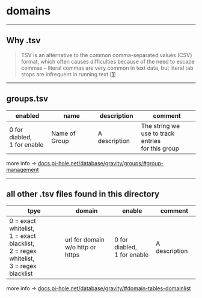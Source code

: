 # domains

___

## Why .tsv

> TSV is an alternative to the common comma-separated values (CSV) format, which often causes difficulties because of the need to escape commas – literal commas are very common in text data, but literal tab stops are infrequent in running text.[[1]]
___

## groups.tsv

enabled | name | description | comment
------------ | -------------| ------------ | -------------  
0 for diabled,<br>1 for enable | Name of Group | A description | The string we<br>use to track entries<br>for this group

more info -> [docs.pi-hole.net/database/gravity/groups/#group-management]
___

## all other .tsv files found in this directory

tpye | domain | enable | comment
------------ | -------------| ------------ | -------------  
0 = exact whitelist,<br>1 = exact blacklist,<br>2 = regex whitelist,<br>3 = regex blacklist | url for domain<br>w/o http or https | 0 for diabled,<br>1 for enable | A description

more info -> [docs.pi-hole.net/database/gravity/#domain-tables-domainlist]

[//]: # (Link to .tsv Wikipedia page)
[1]: https://en.wikipedia.org/wiki/Tab-separated_values

[//]: # (@Pi-hole documentation pages for Gravity SQLite Database)
[docs.pi-hole.net/database/gravity/#domain-tables-domainlist]: https://docs.pi-hole.net/database/gravity/#domain-tables-domainlist
[docs.pi-hole.net/database/gravity/groups/#group-management]: https://docs.pi-hole.net/database/gravity/groups/#group-management
